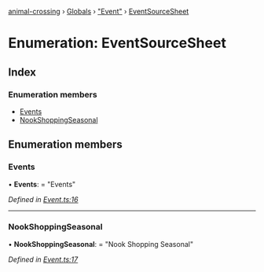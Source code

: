 [animal-crossing](../README.md) › [Globals](../globals.md) › ["Event"](../modules/_event_.md) › [EventSourceSheet](_event_.eventsourcesheet.md)

# Enumeration: EventSourceSheet

## Index

### Enumeration members

* [Events](_event_.eventsourcesheet.md#events)
* [NookShoppingSeasonal](_event_.eventsourcesheet.md#nookshoppingseasonal)

## Enumeration members

###  Events

• **Events**: = "Events"

*Defined in [Event.ts:16](https://github.com/Norviah/animal-crossing/blob/7daadc1/module/types/Event.ts#L16)*

___

###  NookShoppingSeasonal

• **NookShoppingSeasonal**: = "Nook Shopping Seasonal"

*Defined in [Event.ts:17](https://github.com/Norviah/animal-crossing/blob/7daadc1/module/types/Event.ts#L17)*
